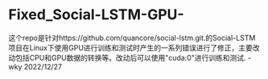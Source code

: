 # Fixed_Social-LSTM-GPU-
这个repo是针对https://github.com/quancore/social-lstm.git.的Social-LSTM项目在Linux下使用GPU进行训练和测试时产生的一系列错误进行了修正，主要改动包括CPU和GPU数据的转换等。改动后可以使用"cuda:0"进行训练和测试.
                                                         -wky 2022/12/27
